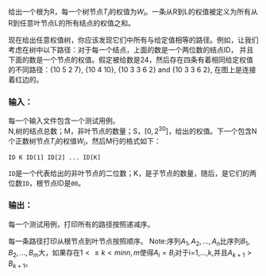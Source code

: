 给出一个根为R，每一个树节点$T_{i}$的权值为$W_{i}$。一条从R到L的权值被定义为所有从R到任意叶节点L的所有结点的权值之和。<br>

现在给出任意权值树，你应该发现它们中所有与给定值相等的路径。例如，让我们考虑在树中以下路径：对于每一个结点，上面的数是一个两位数的结点ID，
并且下面的数是一个节点的权值。假定被给数是24，然后存在四条有着相同给定权值的不同路径：{10 5 2 7}, {10 4 10}, {10 3 3 6 2} and {10 3 3 6 2}, 在图上是连接着红边的。

### 输入：
每一个输入文件包含一个测试用例。<br>
N,树的结点总数；M，非叶节点的数量；S，$[0,2^{30}]$，给出的权值。下一个包含N个正数树节点$T_{i}$的权值$W_{i}$，然后M行的格式如下：<br>

```
ID K ID[1] ID[2] ... ID[K]
```

```ID```是一个代表给出的非叶节点的二位数；K，是子节点的数量，随后，是它们的两位数```ID```，根节点ID是```00```。

### 输出：
每一个测试用例，打印所有的路径按照递减序。<br>

每一条路径打印从根节点到叶节点按照顺序。
Note:序列${A_{1},A_{2},...,A_{n}}$比序列${B_{1},B_{2},...,B_{m}}$大，如果存在$1<\leq k<min{n,m}$使得$A_{i}=B_{i}$对于i=1,...,k,并且$A_{k+1}>B_{k+1}$。


